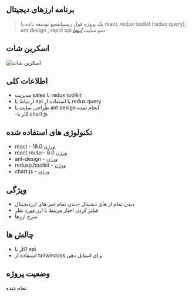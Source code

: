 ## برنامه ارزهای دیجیتال
> یک پروژه فول ریسپانسیو توسعه داده با react, redux toolkit (redux query), ant design , rapid api
> دمو سایت [_اینجا_](https://crypto-appppp.netlify.app/).

## اسکرین شات

![اسکرین شات](https://i.ibb.co/DVF4tNW/image.png)



## اطلاعات کلی

- مدیریت sates با redux toolkit
- اربتباط با api با استفاده از redux query
- طراحی سایت با ant design انجام شده  
-کار با chart js


## تکنولوژی های استفاده شده

- react - ورژن 18.0
- react router- ورژن 6.0
- ant-design  - ورژن
- reduxjs/toolkit  - ورژن
- chart.js  - ورژن


## ویژگی 

- دیدن تمام از های دیجیتال 
-دیدن تمام خبر های ارزدیجیتال 
- فیلتر کردن اخبار مرتبط با ارز مورد نظر
- سرچ ارزها


## چالش ها

- اکار با api
- استفاده از tailwindcss برای استایل دهی 





## وضعیت پروژه
تمام شده
